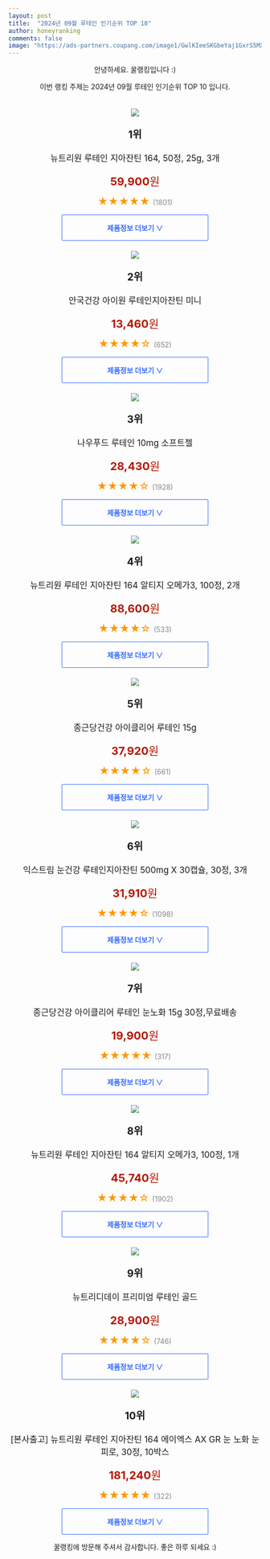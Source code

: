 ```yaml
---
layout: post
title:  "2024년 09월 루테인 인기순위 TOP 10"
author: honeyranking
comments: false
image: "https://ads-partners.coupang.com/image1/GwlKIeeSKGbeYaj1GxrS5MXPQaV9ypErfiVOXq03serykJmUXYOhEYHGX_A1US6Enx4VVnUGnzgSqFF2x-wP7OGD4PzKYWVeCEQWvLh3TJopKHtdzcNr-7yRB3LvGA5IKYtnqbg_OM1n0EmBfEHrM_8OKEOaRWjGKIPDO1x_N-AYrvUsIn-HTMrmYn_RUmp4RGrCt721Sl0MnGrZH4cYYnfQl3AJqDk15gjin9b377Qn4VAp2wZZOus_7F-e3GZ5viW13AB8S1tzo4Ypcr9DWiZaDnX8AmWDM1C3rUaubA=="
---
```

<p style="text-align: center;">안녕하세요. 꿀랭킹입니다 :)</p>
<p style="text-align: center;">이번 랭킹 주제는 2024년 09월 루테인 인기순위 TOP 10 입니다.</p><center><img src="https://ads-partners.coupang.com/image1/GwlKIeeSKGbeYaj1GxrS5MXPQaV9ypErfiVOXq03serykJmUXYOhEYHGX_A1US6Enx4VVnUGnzgSqFF2x-wP7OGD4PzKYWVeCEQWvLh3TJopKHtdzcNr-7yRB3LvGA5IKYtnqbg_OM1n0EmBfEHrM_8OKEOaRWjGKIPDO1x_N-AYrvUsIn-HTMrmYn_RUmp4RGrCt721Sl0MnGrZH4cYYnfQl3AJqDk15gjin9b377Qn4VAp2wZZOus_7F-e3GZ5viW13AB8S1tzo4Ypcr9DWiZaDnX8AmWDM1C3rUaubA==" style="margin-top:20px" /></center><p style="text-align: center; font-size: 20px"><b>1위</b></p><p style="text-align: center; font-size: 17px">뉴트리원 루테인 지아잔틴 164, 50정, 25g, 3개</p><p style="text-align: center;"><span style="color: #b61800; font-size: 22px;"><b>59,900</b>원</span></p><p style="text-align: center;"><span style="color: #ff9600; font-size: 20px;">★★★★★ </span><span style="color: #878787;">(1801)</span></p><center><a href="https://link.coupang.com/re/AFFSDP?lptag=AF3899140&subid=honeyrank&pageKey=8215085135&itemId=20153788481&vendorItemId=83649450905&traceid=V0-153-932675472c492cf3&clickBeacon=e0525e40-6dd9-11ef-acc2-51108346c9e9%7E3&requestid=20240908210001028185486646&token=31850C%7CMIXED"><div style="font-size: 14px; display: inline-block; padding: 15px 90px; color: #346aff; border-radius: 2px; border: 1px solid #346aff; cursor: pointer;"><b>제품정보 더보기 &or;</b></div></a></center><center><img src="https://ads-partners.coupang.com/image1/wj29QycaPqSamlfjwur32s1rdo0P3QK3E7NbWeZG_iIXMyCLeCFVyB7tqu4mPSitrZNGbQtQGwHRFlI41tSVAKM02M_enl1ZTs-zh3fI9L9CVScZUvLLYi_vUKETnH5nwULjsFhTG2VQeJuR-fMaWXTssGaCxhi8lLqFzR6p0FfPqdmxvcEjHuaM0nICs4fkYsA5CY3YOw_Sx4qLba8PkuIx7zCmbzinZ9_k0xmxiEFwVyZcWULWCckQCFEWeLONJxJFW2kC5K5YOin1aD_PV6pi_xDzZnuDTVA=" style="margin-top:20px" /></center><p style="text-align: center; font-size: 20px"><b>2위</b></p><p style="text-align: center; font-size: 17px">안국건강 아이원 루테인지아잔틴 미니</p><p style="text-align: center;"><span style="color: #b61800; font-size: 22px;"><b>13,460</b>원</span></p><p style="text-align: center;"><span style="color: #ff9600; font-size: 20px;">★★★★☆ </span><span style="color: #878787;">(652)</span></p><center><a href="https://link.coupang.com/re/AFFSDP?lptag=AF3899140&subid=honeyrank&pageKey=7568064592&itemId=20889537975&vendorItemId=71728943723&traceid=V0-153-ccdcb66e85166ddd&requestid=20240908210001028185486646&token=31850C%7CMIXED"><div style="font-size: 14px; display: inline-block; padding: 15px 90px; color: #346aff; border-radius: 2px; border: 1px solid #346aff; cursor: pointer;"><b>제품정보 더보기 &or;</b></div></a></center><center><img src="https://ads-partners.coupang.com/image1/n3BpIiMfZpCWIJi8n7QnxbJ8tBRmZxTsbYcGXZgudwX3rL093rjpJKVLb04djqO3bXwhuYViRRj3MNLSBTaJdfTM0UqmexwD5Dwxn3_pzE4up2ZxnJcIEF4_8m576fod6Ig5E03pHRwJgNXQLGKZk9UUkt-r8kWZG5KRPw-yI1sI2emp3dvEFwZ-BRSs2Ds5x2AkFPvP9jGyzCXMCIw-SCGSexlbfbrArEiCq_mptE7AUfNm5qNsxyhWrTq9zxwKtVtLwrtUPue1VpkdNmfzxIvN5FKzoT8vXvKmNQytwmNLZD1HylIWu9vW" style="margin-top:20px" /></center><p style="text-align: center; font-size: 20px"><b>3위</b></p><p style="text-align: center; font-size: 17px">나우푸드 루테인 10mg 소프트젤</p><p style="text-align: center;"><span style="color: #b61800; font-size: 22px;"><b>28,430</b>원</span></p><p style="text-align: center;"><span style="color: #ff9600; font-size: 20px;">★★★★☆ </span><span style="color: #878787;">(1928)</span></p><center><a href="https://link.coupang.com/re/AFFSDP?lptag=AF3899140&subid=honeyrank&pageKey=438506&itemId=11287039193&vendorItemId=78563800754&traceid=V0-153-e2c96eb6e6f1e167&requestid=20240908210001028185486646&token=31850C%7CMIXED"><div style="font-size: 14px; display: inline-block; padding: 15px 90px; color: #346aff; border-radius: 2px; border: 1px solid #346aff; cursor: pointer;"><b>제품정보 더보기 &or;</b></div></a></center><center><img src="https://ads-partners.coupang.com/image1/5s4HCw8aMBkfDP7D5qia6-Oi-iwuc8Sh6HKAOIkd9kCA43yyd-4zlxII8wPWqfeG40vpK3hTbVUZoeXwpUI3KYZrzDe7cYu53Y-vcQCFY8Br444cc-FXYmAAsCPE4Cxku_97ChRVgH7ruzXMMBr4zMJ8O7oDHFgQcG8uL7l6oyewYNTlidVM2m8eAYnRg2HNgf2_egWt60xOi6oihVSxR7RDmkk2k_nn_AQeMH3tRhg7vqQO1-NJShjZx-_DfWKFkY_Z9k3BNyHloSnO_9JLe5q75z253If2ygsdZn0Zm7U=" style="margin-top:20px" /></center><p style="text-align: center; font-size: 20px"><b>4위</b></p><p style="text-align: center; font-size: 17px">뉴트리원 루테인 지아잔틴 164 알티지 오메가3, 100정, 2개</p><p style="text-align: center;"><span style="color: #b61800; font-size: 22px;"><b>88,600</b>원</span></p><p style="text-align: center;"><span style="color: #ff9600; font-size: 20px;">★★★★☆ </span><span style="color: #878787;">(533)</span></p><center><a href="https://link.coupang.com/re/AFFSDP?lptag=AF3899140&subid=honeyrank&pageKey=4777216990&itemId=18624918149&vendorItemId=78547819593&traceid=V0-153-c2e54ad62f423820&clickBeacon=e0525e40-6dd9-11ef-8ac0-903fec81872e%7E3&requestid=20240908210001028185486646&token=31850C%7CMIXED"><div style="font-size: 14px; display: inline-block; padding: 15px 90px; color: #346aff; border-radius: 2px; border: 1px solid #346aff; cursor: pointer;"><b>제품정보 더보기 &or;</b></div></a></center><center><img src="https://ads-partners.coupang.com/image1/reZNTgh3n1N8m10frXPClUJSvHh_LyGJRthvsHdOKIg0QjdNK-gZh5pL8W8RS6rPxV04e3_96yu6G2HeNEFKmfjmPcWfBN9uo4m4Ax0VT5sgxPMeCbrfsKXHQOqqRkDlpRXiKbEpMzHqrSZnmb9tzD_M3rTvtSunzdE0Go9N1Ktt2_pjXwJKZ5Fs8Bov8woBOk4FZOUSL2EgXpK3ElCBaNbR7dtWzf3rrkT6TKx9feZF8XOwB0FqqAwID3XfYtb2PJmxHlV6sHF6EA6Zd_fcLMDJ6rMokIOGWaU=" style="margin-top:20px" /></center><p style="text-align: center; font-size: 20px"><b>5위</b></p><p style="text-align: center; font-size: 17px">종근당건강 아이클리어 루테인 15g</p><p style="text-align: center;"><span style="color: #b61800; font-size: 22px;"><b>37,920</b>원</span></p><p style="text-align: center;"><span style="color: #ff9600; font-size: 20px;">★★★★☆ </span><span style="color: #878787;">(661)</span></p><center><a href="https://link.coupang.com/re/AFFSDP?lptag=AF3899140&subid=honeyrank&pageKey=8289172484&itemId=22894213324&vendorItemId=89928753992&traceid=V0-153-bea51ae0ff2df810&requestid=20240908210001028185486646&token=31850C%7CMIXED"><div style="font-size: 14px; display: inline-block; padding: 15px 90px; color: #346aff; border-radius: 2px; border: 1px solid #346aff; cursor: pointer;"><b>제품정보 더보기 &or;</b></div></a></center><center><img src="https://ads-partners.coupang.com/image1/ezdxXlekYton879ZexSKhEphmYE0_NdpzfpvzZTNfNFaXCOWgfKRgjdQPVd6F4VJcU8QyG8OZcTOvWLdDwiEwrBU2gVLu3W44rmCGX07rvkuQi-3TM51IPYjzFaw4BUymQhoXjV43jLn2KOEXroNZesMy5e1KLf2_D9OrBWM6N2Mgx9tbqM66EGGdHJJmSF7e6YslaTFsMvI8kMq4WLCD3-fykMrs759SoLah3QJN_Q3zLVp-3xtMgGZWhMNuIDawEHuzkKViH27awtHonSW2cqLih8JkZf8E1EVOxK4JwWlUtg_FJu36KXDsEn5Rg==" style="margin-top:20px" /></center><p style="text-align: center; font-size: 20px"><b>6위</b></p><p style="text-align: center; font-size: 17px">익스트림 눈건강 루테인지아잔틴 500mg X 30캡슐, 30정, 3개</p><p style="text-align: center;"><span style="color: #b61800; font-size: 22px;"><b>31,910</b>원</span></p><p style="text-align: center;"><span style="color: #ff9600; font-size: 20px;">★★★★☆ </span><span style="color: #878787;">(1098)</span></p><center><a href="https://link.coupang.com/re/AFFSDP?lptag=AF3899140&subid=honeyrank&pageKey=6977262027&itemId=17033292826&vendorItemId=84206456859&traceid=V0-153-5db4aa7d7b0405d5&clickBeacon=e0525e40-6dd9-11ef-b74e-4befaae83f12%7E3&requestid=20240908210001028185486646&token=31850C%7CMIXED"><div style="font-size: 14px; display: inline-block; padding: 15px 90px; color: #346aff; border-radius: 2px; border: 1px solid #346aff; cursor: pointer;"><b>제품정보 더보기 &or;</b></div></a></center><center><img src="https://ads-partners.coupang.com/image1/abk6gMwWLPhkGhZ3acPCQFDfwvSQO9qfiOP3ZTnr4YlXlELJUMUu8qZ_SFwLe1-0xf8dmBu34q1XeJwAbXrPFJxnrMUUgLq6OP9MU4vqAFzPFGm-WlZiYJuW79LRlezumO51Ui9WEzD_J-brkHWnGMMs096wfLaT30zQWrsZRvTiFZnVudLC948mK5xttPevxPybnsR5POsvSjjpRh_EVWtr5lE_WWfB_jYouTSK2JqLX_M_ouvSrUJUL1y6mt0jhor5jSykDoCn_F_CE_u4VM7R2rZmuKPQ83Y-5BxxqTPUnhKULycLbAH0" style="margin-top:20px" /></center><p style="text-align: center; font-size: 20px"><b>7위</b></p><p style="text-align: center; font-size: 17px">종근당건강 아이클리어 루테인 눈노화 15g 30정,무료배송</p><p style="text-align: center;"><span style="color: #b61800; font-size: 22px;"><b>19,900</b>원</span></p><p style="text-align: center;"><span style="color: #ff9600; font-size: 20px;">★★★★★ </span><span style="color: #878787;">(317)</span></p><center><a href="https://link.coupang.com/re/AFFSDP?lptag=AF3899140&subid=honeyrank&pageKey=6214567659&itemId=23466088318&vendorItemId=90492675916&traceid=V0-153-eec20c57704d435b&requestid=20240908210001028185486646&token=31850C%7CMIXED"><div style="font-size: 14px; display: inline-block; padding: 15px 90px; color: #346aff; border-radius: 2px; border: 1px solid #346aff; cursor: pointer;"><b>제품정보 더보기 &or;</b></div></a></center><center><img src="https://ads-partners.coupang.com/image1/XzJTqbLmv86KQNghXzijhjynTqemOQ3Hm__EQBEkYKX3p33JHrVojaeKS_nOemobDLswlHSflC-5u-nHoYbmIe6noKcQLtu4t9LMBpUgWxRGEJMj9bJwSPDusd_yzKVx5fpSPwnELuFPNLdZlL6nqzEOWP2Z97mBvqrEkMxzH_gDxmoaSckZGufSJilXK7nxYoyFMJOgiLrRAZwlp-YO028a7dTkcJXR_wkplUiyMdKPaePSl5zMCiDwmuaxsIeYgV5zySf83s-jo1Psd5MyUg2SG2ivQdbsmYIaQjwKKxg=" style="margin-top:20px" /></center><p style="text-align: center; font-size: 20px"><b>8위</b></p><p style="text-align: center; font-size: 17px">뉴트리원 루테인 지아잔틴 164 알티지 오메가3, 100정, 1개</p><p style="text-align: center;"><span style="color: #b61800; font-size: 22px;"><b>45,740</b>원</span></p><p style="text-align: center;"><span style="color: #ff9600; font-size: 20px;">★★★★☆ </span><span style="color: #878787;">(1902)</span></p><center><a href="https://link.coupang.com/re/AFFSDP?lptag=AF3899140&subid=honeyrank&pageKey=4777216990&itemId=6104591150&vendorItemId=4877535122&traceid=V0-153-c2e54ad62f423820&clickBeacon=e0525e40-6dd9-11ef-a7fa-d76695ae7921%7E3&requestid=20240908210001028185486646&token=31850C%7CMIXED"><div style="font-size: 14px; display: inline-block; padding: 15px 90px; color: #346aff; border-radius: 2px; border: 1px solid #346aff; cursor: pointer;"><b>제품정보 더보기 &or;</b></div></a></center><center><img src="https://ads-partners.coupang.com/image1/87XOAF9eiALp2lo28-njpCGaTg7vJduA2Uf_fY7Jgk0vWW6cihRyvNwHjRpHA26paOimXXgJIprsmVxA3iI_2507NiN8eOq4kUbvCqwGIU8pKa7mttuJHoqCj-VAkIXFyuQ6755HWVZA4jjd_cc2VyDyNSD-5JRTt7QFcNDoF7FRS2XUUpeN2AKPa5SR4_VFr6dn3NFA3QI1_uxOfiWtqbVhXImD5aSmKbqJ8dpqpiqq2kLm-zv8T_bDZuWU7voQndmaoBD6PY3eG4tU3QunX_AJiJt_0XcZ5y5I" style="margin-top:20px" /></center><p style="text-align: center; font-size: 20px"><b>9위</b></p><p style="text-align: center; font-size: 17px">뉴트리디데이 프리미엄 루테인 골드</p><p style="text-align: center;"><span style="color: #b61800; font-size: 22px;"><b>28,900</b>원</span></p><p style="text-align: center;"><span style="color: #ff9600; font-size: 20px;">★★★★☆ </span><span style="color: #878787;">(746)</span></p><center><a href="https://link.coupang.com/re/AFFSDP?lptag=AF3899140&subid=honeyrank&pageKey=7497623760&itemId=20460032260&vendorItemId=84639390746&traceid=V0-153-1f3da279cdc65e4d&requestid=20240908210001028185486646&token=31850C%7CMIXED"><div style="font-size: 14px; display: inline-block; padding: 15px 90px; color: #346aff; border-radius: 2px; border: 1px solid #346aff; cursor: pointer;"><b>제품정보 더보기 &or;</b></div></a></center><center><img src="https://ads-partners.coupang.com/image1/3Ht2p41M6NHnXGgv3LnJpMxHB08pqa2N-WhJH8lL2-Pau-KcLC5JZQzQeetU5b_kL4j1vKWOlXC8tQ-zaq-4CDAXVhqPoTPOdz9gqIXfkA3RxWk25eKHiN6pbXEE8woNu9UuOUmAjXb0uTfGL3_VoCbn2iI4PtNyO2nt-aSEVZKFlIr-70pYDi6HhdRqD8PFvJ3w9j30o0jFUF0CYD7SXTISNS4KtIUgE6uwgokWduXu2oQbAP_awt36hqQUm0jFsjwagGJi7r0dm2LOrAnjBZQT-ydwZR9CzEcrRNx2oleB1vlEWn7oCD3Rnp7T840=" style="margin-top:20px" /></center><p style="text-align: center; font-size: 20px"><b>10위</b></p><p style="text-align: center; font-size: 17px">[본사출고] 뉴트리원 루테인 지아잔틴 164 에이엑스 AX GR 눈 노화 눈 피로, 30정, 10박스</p><p style="text-align: center;"><span style="color: #b61800; font-size: 22px;"><b>181,240</b>원</span></p><p style="text-align: center;"><span style="color: #ff9600; font-size: 20px;">★★★★★ </span><span style="color: #878787;">(322)</span></p><center><a href="https://link.coupang.com/re/AFFSDP?lptag=AF3899140&subid=honeyrank&pageKey=7355714239&itemId=21209330535&vendorItemId=89627239012&traceid=V0-153-d88ed10f6062d842&clickBeacon=e0525e40-6dd9-11ef-b67e-9a2afd2e5d6f%7E3&requestid=20240908210001028185486646&token=31850C%7CMIXED"><div style="font-size: 14px; display: inline-block; padding: 15px 90px; color: #346aff; border-radius: 2px; border: 1px solid #346aff; cursor: pointer;"><b>제품정보 더보기 &or;</b></div></a></center><p style="text-align: center;">꿀랭킹에 방문해 주셔서 감사합니다. 좋은 하루 되세요 :)</p>